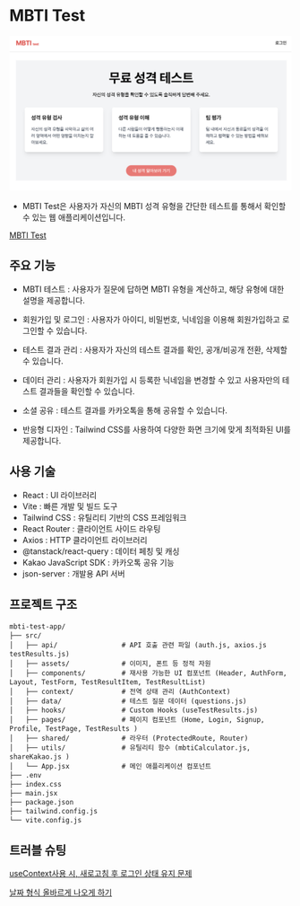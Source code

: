 # MBTI Test
![메인 페이지 스크린샷](./public/mainpageimg.png)

- MBTI Test은 사용자가 자신의 MBTI 성격 유형을 간단한 테스트를 통해서 확인할 수 있는 웹 애플리케이션입니다.

[MBTI Test](https://mbti-test-woozi.vercel.app/)

## 주요 기능

- MBTI 테스트 : 사용자가 질문에 답하면 MBTI 유형을 계산하고, 해당 유형에 대한 설명을 제공합니다.

- 회원가입 및 로그인 : 사용자가 아이디, 비밀번호, 닉네임을 이용해 회원가입하고 로그인할 수 있습니다.

- 테스트 결과 관리 : 사용자가 자신의 테스트 결과를 확인, 공개/비공개 전환, 삭제할 수 있습니다.

- 데이터 관리 : 사용자가 회원가입 시 등록한 닉네임을 변경할 수 있고 사용자만의 테스트 결과들을 확인할 수 있습니다.

- 소셜 공유 : 테스트 결과를 카카오톡을 통해  공유할 수 있습니다.

- 반응형 디자인 : Tailwind CSS를 사용하여 다양한 화면 크기에 맞게 최적화된 UI를 제공합니다.

## 사용 기술
- React : UI 라이브러리
- Vite : 빠른 개발 및 빌드 도구
- Tailwind CSS : 유틸리티 기반의 CSS 프레임워크
- React Router : 클라이언트 사이드 라우팅
- Axios : HTTP 클라이언트 라이브러리
- @tanstack/react-query : 데이터 페칭 및 캐싱
- Kakao JavaScript SDK : 카카오톡 공유 기능
- json-server : 개발용 API 서버

## 프로젝트 구조
```
mbti-test-app/
├── src/
│   ├── api/                # API 호출 관련 파일 (auth.js, axios.js testResults.js)
│   ├── assets/             # 이미지, 폰트 등 정적 자원
│   ├── components/         # 재사용 가능한 UI 컴포넌트 (Header, AuthForm, Layout, TestForm, TestResultItem, TestResultList)
│   ├── context/            # 전역 상태 관리 (AuthContext)
│   ├── data/               # 테스트 질문 데이터 (questions.js)
│   ├── hooks/              # Custom Hooks (useTestResults.js)
│   ├── pages/              # 페이지 컴포넌트 (Home, Login, Signup, Profile, TestPage, TestResults )
│   ├── shared/             # 라우터 (ProtectedRoute, Router)
│   ├── utils/              # 유틸리티 함수 (mbtiCalculator.js, shareKakao.js )
│   └── App.jsx             # 메인 애플리케이션 컴포넌트
├── .env                  
├── index.css
├── main.jsx
├── package.json
├── tailwind.config.js
└── vite.config.js
```

## 트러블 슈팅

[useContext사용 시, 새로고침 후 로그인 상태 유지 문제](https://velog.io/@woozi__zi/useContext%EC%82%AC%EC%9A%A9-%EC%8B%9C-%EC%83%88%EB%A1%9C%EA%B3%A0%EC%B9%A8-%ED%9B%84-%EB%A1%9C%EA%B7%B8%EC%9D%B8-%EC%83%81%ED%83%9C-%EC%9C%A0%EC%A7%80-%EB%AC%B8%EC%A0%9C)

[날짜 형식 올바르게 나오게 하기](https://velog.io/@woozi__zi/%EC%8B%9C%EA%B0%84-%ED%98%95%EC%8B%9D%EC%9D%84-%EB%B3%B4%EA%B8%B0-%EC%A2%8B%EA%B2%8C-%EB%B0%94%EA%BE%B8%EB%8A%94-%EB%B2%95)
